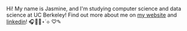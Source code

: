 Hi! My name is Jasmine, and I'm studying computer science and data science at UC Berkeley! Find out more about me on [my website](https://jasminema01.github.io/) and [linkedin](https://www.linkedin.com/in/jasmine-ma10/)! 🎧✍🏼⋆˙⟡ ♡✎
